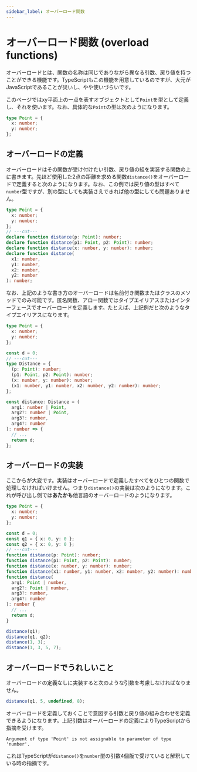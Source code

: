 ```yaml
---
sidebar_label: オーバーロード関数
---
```


# オーバーロード関数 (overload functions)

オーバーロードとは、関数の名称は同じでありながら異なる引数、戻り値を持つことができる機能です。TypeScriptもこの機能を用意しているのですが、大元がJavaScriptであることが災いし、やや使いづらいです。

このページではxy平面上の一点を表すオブジェクトとして`Point`を型として定義し、それを使います。なお、具体的な`Point`の型は次のようになります。

```ts twoslash
type Point = {
  x: number;
  y: number;
};
```

## オーバーロードの定義

オーバーロードはその関数が受け付けたい引数、戻り値の組を実装する関数の上に書きます。先ほど使用した2点の距離を求める関数`distance()`をオーバーロードで定義すると次のようになります。なお、この例では戻り値の型はすべて`number`型ですが、別の型にしても実装さえできれば他の型にしても問題ありません。

```ts twoslash
type Point = {
  x: number;
  y: number;
};
// ---cut---
declare function distance(p: Point): number;
declare function distance(p1: Point, p2: Point): number;
declare function distance(x: number, y: number): number;
declare function distance(
  x1: number,
  y1: number,
  x2: number,
  y2: number
): number;
```

なお、上記のような書き方のオーバーロードは名前付き関数またはクラスのメソッドでのみ可能です。匿名関数、アロー関数ではタイプエイリアスまたはインターフェースでオーバーロードを定義します。たとえば、上記例だと次のようなタイプエイリアスになります。

```ts twoslash
type Point = {
  x: number;
  y: number;
};

const d = 0;
// ---cut---
type Distance = {
  (p: Point): number;
  (p1: Point, p2: Point): number;
  (x: number, y: number): number;
  (x1: number, y1: number, x2: number, y2: number): number;
};

const distance: Distance = (
  arg1: number | Point,
  arg2?: number | Point,
  arg3?: number,
  arg4?: number
): number => {
  // ...
  return d;
};
```

## オーバーロードの実装

ここからが大変です。実装はオーバーロードで定義したすべてをひとつの関数で処理しなければいけません。つまり`distance()`の実装は次のようになります。これが呼び出し側では**あたかも**他言語のオーバーロードのようになります。

```ts twoslash
type Point = {
  x: number;
  y: number;
};

const d = 0;
const q1 = { x: 0, y: 0 };
const q2 = { x: 0, y: 0 };
// ---cut---
function distance(p: Point): number;
function distance(p1: Point, p2: Point): number;
function distance(x: number, y: number): number;
function distance(x1: number, y1: number, x2: number, y2: number): number;
function distance(
  arg1: Point | number,
  arg2?: Point | number,
  arg3?: number,
  arg4?: number
): number {
  // ...
  return d;
}

distance(q1);
distance(q1, q2);
distance(1, 3);
distance(1, 3, 5, 7);
```

## オーバーロードでうれしいこと

オーバーロードの定義なしに実装すると次のような引数を考慮しなければなりません。

```ts
distance(q1, 5, undefined, 8);
```

オーバーロードを定義しておくことで意図する引数と戻り値の組み合わせを定義できるようになります。上記引数はオーバーロードの定義によりTypeScriptから指摘を受けます。

```text
Argument of type 'Point' is not assignable to parameter of type 'number'.
```

これはTypeScriptが`distance()`を`number`型の引数4個版で受けていると解釈している時の指摘です。

